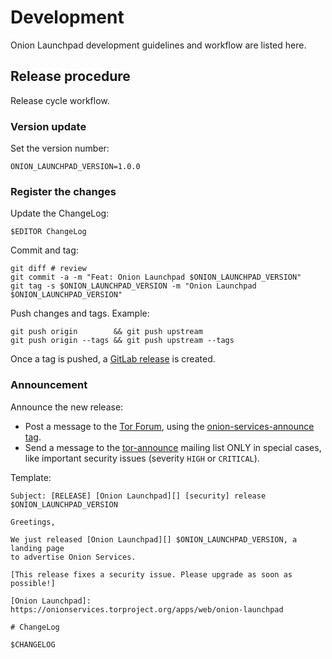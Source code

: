 # Development

Onion Launchpad development guidelines and workflow are listed here.

## Release procedure

Release cycle workflow.

### Version update

Set the version number:

    ONION_LAUNCHPAD_VERSION=1.0.0

### Register the changes

Update the ChangeLog:

    $EDITOR ChangeLog

Commit and tag:

    git diff # review
    git commit -a -m "Feat: Onion Launchpad $ONION_LAUNCHPAD_VERSION"
    git tag -s $ONION_LAUNCHPAD_VERSION -m "Onion Launchpad $ONION_LAUNCHPAD_VERSION"

Push changes and tags. Example:

    git push origin        && git push upstream
    git push origin --tags && git push upstream --tags

Once a tag is pushed, a [GitLab release][] is created.

[GitLab release]: https://docs.gitlab.com/ee/user/project/releases/

### Announcement

Announce the new release:

* Post a message to the [Tor Forum][], using the [onion-services-announce tag][].
* Send a message to the [tor-announce][] mailing list ONLY in special cases,
  like important security issues (severity `HIGH` or `CRITICAL`).

Template:

```
Subject: [RELEASE] [Onion Launchpad][] [security] release $ONION_LAUNCHPAD_VERSION

Greetings,

We just released [Onion Launchpad][] $ONION_LAUNCHPAD_VERSION, a landing page
to advertise Onion Services.

[This release fixes a security issue. Please upgrade as soon as possible!]

[Onion Launchpad]: https://onionservices.torproject.org/apps/web/onion-launchpad

# ChangeLog

$CHANGELOG
```

[tor-announce]: https://lists.torproject.org/cgi-bin/mailman/listinfo/tor-announce
[Tor Forum]: https://forum.torproject.org
[onion-services-announce tag]: https://forum.torproject.org/tag/onion-services-announce
